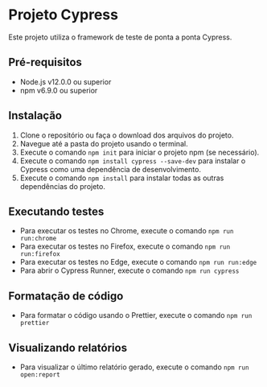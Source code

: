 # Projeto Cypress

Este projeto utiliza o framework de teste de ponta a ponta Cypress.

## Pré-requisitos

- Node.js v12.0.0 ou superior
- npm v6.9.0 ou superior

## Instalação

1. Clone o repositório ou faça o download dos arquivos do projeto.
2. Navegue até a pasta do projeto usando o terminal.
3. Execute o comando `npm init` para iniciar o projeto npm (se necessário).
4. Execute o comando `npm install cypress --save-dev` para instalar o Cypress como uma dependência de desenvolvimento.
5. Execute o comando `npm install` para instalar todas as outras dependências do projeto.

## Executando testes

- Para executar os testes no Chrome, execute o comando `npm run run:chrome`
- Para executar os testes no Firefox, execute o comando `npm run run:firefox`
- Para executar os testes no Edge, execute o comando `npm run run:edge`
- Para abrir o Cypress Runner, execute o comando `npm run cypress`

## Formatação de código

- Para formatar o código usando o Prettier, execute o comando `npm run prettier`

## Visualizando relatórios

- Para visualizar o último relatório gerado, execute o comando `npm run open:report`

